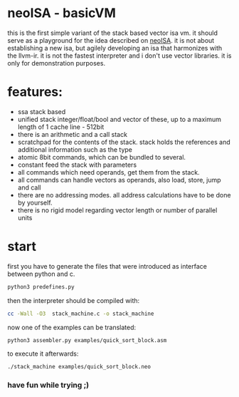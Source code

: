 # neoISA - basicVM 

this is the first simple variant of the stack based vector isa vm. it should serve as a playground for the idea described on [neoISA](https://neoisa.org). it is not about establishing a new isa, but agilely developing an isa that harmonizes with the llvm-ir. it is not the fastest interpreter and i don't use vector libraries. it is only for demonstration purposes.


# features:

* ssa stack based
* unified stack integer/float/bool and vector of these, up to a maximum length of 1 cache line - 512bit
* there is an arithmetic and a call stack
* scratchpad for the contents of the stack. stack holds the references and additional information such as the type 
* atomic 8bit commands, which can be bundled to several.
* constant feed the stack with parameters
* all commands which need operands, get them from the stack. 
* all commands can handle vectors as operands, also load, store, jump and call
* there are no addressing modes. all address calculations have to be done by yourself. 
* there is no rigid model regarding vector length or number of parallel units


# start

first you have to generate the files that were introduced as interface between python and c.
```bash
python3 predefines.py
```

then the interpreter should be compiled with:
```bash
cc -Wall -O3  stack_machine.c -o stack_machine
```

now one of the examples can be translated:
```bash
python3 assembler.py examples/quick_sort_block.asm
```

to execute it afterwards:
```bash
./stack_machine examples/quick_sort_block.neo
```




### have fun while trying ;)

